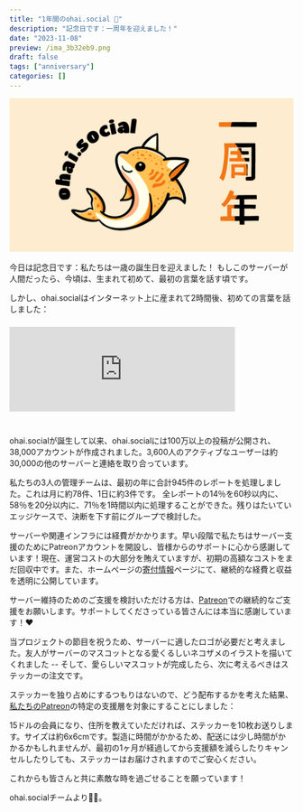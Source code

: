 ```yaml
---
title: "1年間のohai.social 🎉"
description: "記念日です：一周年を迎えました！"
date: "2023-11-08"
preview: /ima_3b32eb9.png
draft: false
tags: ["anniversary"]
categories: []
---
```


<img src="anniversary-jp.png">


今日は記念日です：私たちは一歳の誕生日を迎えました！
もしこのサーバーが人間だったら、今頃は、生まれて初めて、最初の言葉を話す頃です。

しかし、ohai.socialはインターネット上に産まれて2時間後、初めての言葉を話しました：

<iframe src="https://ohai.social/@ohai/109309770136074484/embed" class="mastodon-embed" style="max-width: 100%; border: 0; margin-top: .5rem; margin-bottom: 1.5rem;" width="400" allowfullscreen="allowfullscreen"></iframe>

ohai.socialが誕生して以来、ohai.socialには100万以上の投稿が公開され、38,000アカウントが作成されました。3,600人のアクティブなユーザーは約30,000の他のサーバーと連絡を取り合っています。

私たちの3人の管理チームは、最初の年に合計945件のレポートを処理しました。これは月に約78件、1日に約3件です。
全レポートの14％を60秒以内に、58％を20分以内に、71％を1時間以内に処理することができた。残りはたいていエッジケースで、決断を下す前にグループで検討した。

サーバーや関連インフラには経費がかかります。早い段階で私たちはサーバー支援のためにPatreonアカウントを開設し、皆様からのサポートに心から感謝しています！現在、運営コストの大部分を賄えていますが、初期の高額なコストをまだ回収中です。また、ホームページの[寄付情報](https://about.ohai.social/donations/)ページにて、継続的な経費と収益を透明に公開しています。

サーバー維持のためのご支援を検討いただける方は、[Patreon](https://www.patreon.com/ohaisocial)での継続的なご支援をお願いします。サポートしてくださっている皆さんには本当に感謝しています！❤️

当プロジェクトの節目を祝うため、サーバーに適したロゴが必要だと考えました。友人がサーバーのマスコットとなる愛くるしいネコザメのイラストを描いてくれました -- そして、愛らしいマスコットが完成したら、次に考えるべきはステッカーの注文です。

ステッカーを独り占めにするつもりはないので、どう配布するかを考えた結果、[私たちのPatreon](https://www.patreon.com/ohaisocial)の特定の支援層を対象にすることにしました：

15ドルの会員になり、住所を教えていただければ、ステッカーを10枚お送りします。サイズは約6x6cmです。製造に時間がかかるため、配送には少し時間がかかるかもしれませんが、最初の1ヶ月が経過してから支援額を減らしたりキャンセルしたりしても、ステッカーはお届けされますのでご安心ください。

これからも皆さんと共に素敵な時を過ごせることを願っています！

ohai.socialチームより🍾🥂。

<script src="https://ohai.social/embed.js" async="async"></script>
